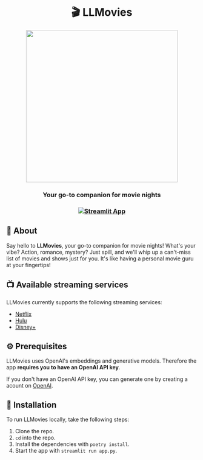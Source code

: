 <h1 align="center">🎬 LLMovies</h1>

<p align="center">
  <img height=400 src="https://github.com/jlondonobo/llmovies/assets/43001823/031fcc0e-afc1-4bdc-82b6-5a6925117016">
</p>

<h3 align="center">Your go-to companion for movie nights<h3>
</p>
<div align="center">
  <a href="https://llmovies.streamlit.app/">
    <img src="https://static.streamlit.io/badges/streamlit_badge_black_white.svg" alt="Streamlit App"/>
  </a>
</div>

## 🤔 About
Say hello to **LLMovies**, your go-to companion for movie nights!  What's your vibe? Action, romance, mystery? Just spill, and we'll whip up a can't-miss list of movies and shows just for you.  It's like having a personal movie guru at your fingertips!

## 📺 Available streaming services
LLMovies currently supports the following streaming services:
<!-- Change to logos -->
- [Netflix](https://www.kaggle.com/datasets/shivamb/netflix-shows)
- [Hulu](https://www.kaggle.com/datasets/shivamb/hulu-movies-and-tv-shows)
- [Disney+](https://www.kaggle.com/datasets/shivamb/disney-movies-and-tv-shows)

## ⚙️ Prerequisites
LLMovies uses OpenAI's embeddings and generative models. Therefore the app **requires you to have an OpenAI API key**. 

If you don't have an OpenAI API key, you can generate one by creating a acount on [OpenAI](https://platform.openai.com/account/api-keys).

## 💾 Installation
To run LLMovies locally, take the following steps:
1. Clone the repo.
2. `cd` into the repo.
4. Install the dependencies with `poetry install`.
5. Start the app with `streamlit run app.py`.

